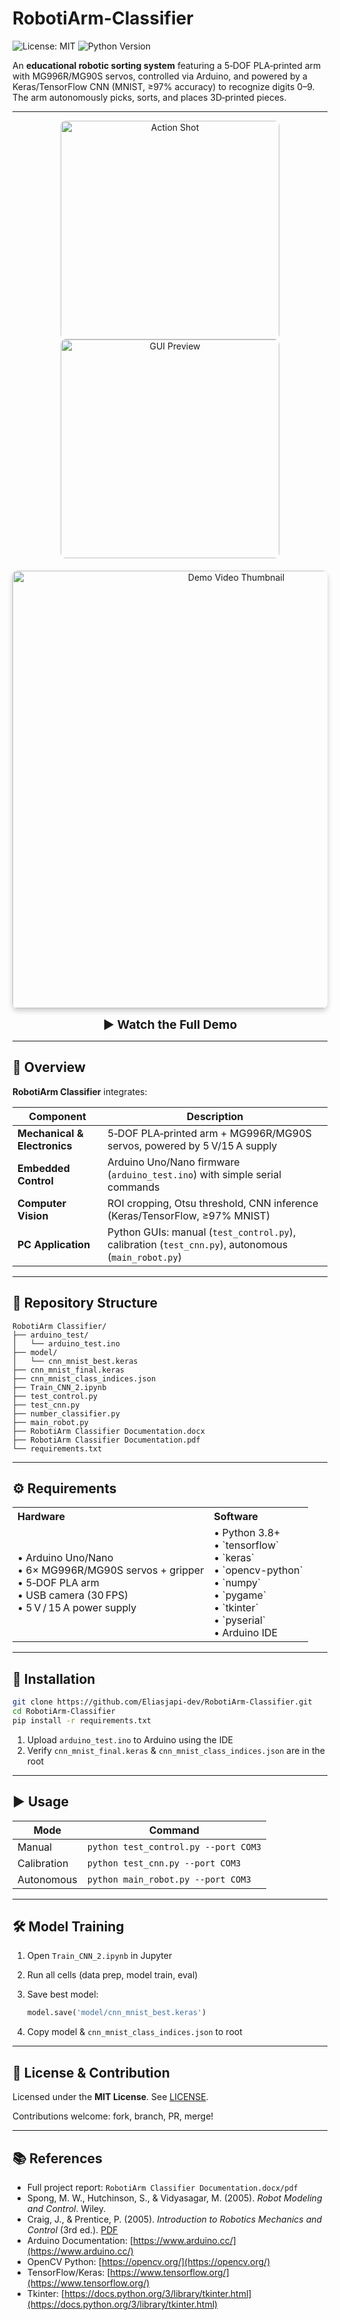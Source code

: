 # RobotiArm-Classifier

![License: MIT](https://img.shields.io/badge/License-MIT-blue.svg) ![Python Version](https://img.shields.io/badge/Python-3.8%2B-green.svg)

An **educational robotic sorting system** featuring a 5‑DOF PLA‑printed arm with MG996R/MG90S servos, controlled via Arduino, and powered by a Keras/TensorFlow CNN (MNIST, ≥97% accuracy) to recognize digits 0–9. The arm autonomously picks, sorts, and places 3D‑printed pieces.

---

<!-- HERO SECTION -->

<div align="center">
  <img src="https://github.com/user-attachments/assets/6a8d2995-9fcb-45e9-b205-adfd1ff9237b" alt="Action Shot" width="350px" style="margin: 0 10px; border-radius: 8px;" />
  <img src="https://github.com/user-attachments/assets/f3bbdfea-95ce-4fa2-8be3-e27a78f6d5c5" alt="GUI Preview" width="350px" style="margin: 0 10px; border-radius: 8px;" />
</div>

<div align="center" style="margin-top: 20px;">
  <a href="https://youtu.be/gvfYf3450xA" target="_blank">
    <img src="https://img.youtube.com/vi/gvfYf3450xA/maxresdefault.jpg" alt="Demo Video Thumbnail" width="700px" style="border-radius: 8px; box-shadow: 0 4px 8px rgba(0,0,0,0.2);" />
  </a>
  <p><a href="https://youtu.be/gvfYf3450xA" target="_blank" style="font-size: 1.2rem; font-weight: bold; text-decoration: none;">▶️ Watch the Full Demo</a></p>
</div>

---

## 📖 Overview

**RobotiArm Classifier** integrates:

| Component                    | Description                                                                                        |
| ---------------------------- | -------------------------------------------------------------------------------------------------- |
| **Mechanical & Electronics** | 5‑DOF PLA‑printed arm + MG996R/MG90S servos, powered by 5 V/15 A supply                            |
| **Embedded Control**         | Arduino Uno/Nano firmware (`arduino_test.ino`) with simple serial commands                         |
| **Computer Vision**          | ROI cropping, Otsu threshold, CNN inference (Keras/TensorFlow, ≥97% MNIST)                         |
| **PC Application**           | Python GUIs: manual (`test_control.py`), calibration (`test_cnn.py`), autonomous (`main_robot.py`) |

---

## 📂 Repository Structure

```text
RobotiArm Classifier/
├── arduino_test/
│   └── arduino_test.ino
├── model/
│   └── cnn_mnist_best.keras
├── cnn_mnist_final.keras
├── cnn_mnist_class_indices.json
├── Train_CNN_2.ipynb
├── test_control.py
├── test_cnn.py
├── number_classifier.py
├── main_robot.py
├── RobotiArm Classifier Documentation.docx
├── RobotiArm Classifier Documentation.pdf
└── requirements.txt
```

---

## ⚙️ Requirements

<table>
  <tr>
    <th align="left">Hardware</th>
    <th align="left">Software</th>
  </tr>
  <tr>
    <td>
      • Arduino Uno/Nano<br>
      • 6× MG996R/MG90S servos + gripper<br>
      • 5‑DOF PLA arm<br>
      • USB camera (30 FPS)<br>
      • 5 V / 15 A power supply
    </td>
    <td>
      • Python 3.8+<br>
      • `tensorflow`<br>
      • `keras`<br>
      • `opencv-python`<br>
      • `numpy`<br>
      • `pygame`<br>
      • `tkinter`<br>
      • `pyserial`<br>
      • Arduino IDE
    </td>
  </tr>
</table>

---

## 🚀 Installation

```bash
git clone https://github.com/Eliasjapi-dev/RobotiArm-Classifier.git
cd RobotiArm-Classifier
pip install -r requirements.txt
```

1. Upload `arduino_test.ino` to Arduino using the IDE
2. Verify `cnn_mnist_final.keras` & `cnn_mnist_class_indices.json` are in the root

---

## ▶️ Usage

| Mode        | Command                              |
| ----------- | ------------------------------------ |
| Manual      | `python test_control.py --port COM3` |
| Calibration | `python test_cnn.py --port COM3`     |
| Autonomous  | `python main_robot.py --port COM3`   |

---

## 🛠 Model Training

1. Open `Train_CNN_2.ipynb` in Jupyter
2. Run all cells (data prep, model train, eval)
3. Save best model:

   ```python
   model.save('model/cnn_mnist_best.keras')
   ```
4. Copy model & `cnn_mnist_class_indices.json` to root

---

## 📄 License & Contribution

Licensed under the **MIT License**. See [LICENSE](LICENSE).

Contributions welcome: fork, branch, PR, merge!

---

## 📚 References

* Full project report: `RobotiArm Classifier Documentation.docx/pdf`
* Spong, M. W., Hutchinson, S., & Vidyasagar, M. (2005). *Robot Modeling and Control*. Wiley.
* Craig, J., & Prentice, P. (2005). *Introduction to Robotics Mechanics and Control* (3rd ed.). [PDF](https://www.changjiangcai.com/files/text-books/Introduction-to-Robotics-3rd-edition.pdf)
* Arduino Documentation: [https://www.arduino.cc/](https://www.arduino.cc/)
* OpenCV Python: [https://opencv.org/](https://opencv.org/)
* TensorFlow/Keras: [https://www.tensorflow.org/](https://www.tensorflow.org/)
* Tkinter: [https://docs.python.org/3/library/tkinter.html](https://docs.python.org/3/library/tkinter.html)
